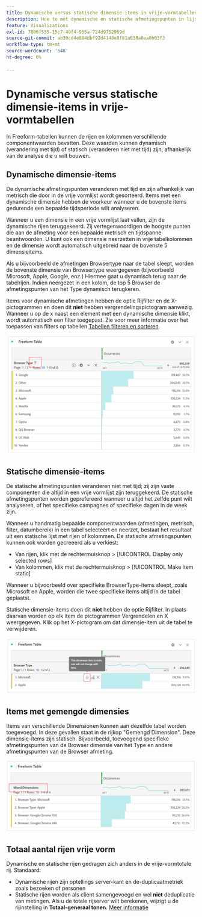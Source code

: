 ```yaml
---
title: Dynamische versus statische dimensie-items in vrije-vormtabellen
description: Hoe te met dynamische en statische afmetingspunten in lijsten in wisselwerking staan
feature: Visualizations
exl-id: 7806f535-15c7-40f4-955a-724d9752969d
source-git-commit: ab30cd4e884dbf92d4148e8f81a638a8ea0b63f3
workflow-type: tm+mt
source-wordcount: '548'
ht-degree: 0%

---
```


# Dynamische versus statische dimensie-items in vrije-vormtabellen

In Freeform-tabellen kunnen de rijen en kolommen verschillende componentwaarden bevatten. Deze waarden kunnen dynamisch (verandering met tijd) of statisch (veranderen niet met tijd) zijn, afhankelijk van de analyse die u wilt bouwen.

## Dynamische dimensie-items

De dynamische afmetingspunten veranderen met tijd en zijn afhankelijk van metrisch die door in de vrije vormlijst wordt gesorteerd. Items met een dynamische dimensie hebben de voorkeur wanneer u de bovenste items gedurende een bepaalde tijdsperiode wilt analyseren.

Wanneer u een dimensie in een vrije vormlijst laat vallen, zijn de dynamische rijen teruggekeerd. Zij vertegenwoordigen de hoogste punten die aan de afmeting voor een bepaalde metrisch en tijdspanne beantwoorden. U kunt ook een dimensie neerzetten in vrije tabelkolommen en de dimensie wordt automatisch uitgebreid naar de bovenste 5 dimensieitems.

Als u bijvoorbeeld de afmetingen Browsertype naar de tabel sleept, worden de bovenste dimensie van Browsertype weergegeven (bijvoorbeeld Microsoft, Apple, Google, enz.) Hiermee gaat u dynamisch terug naar de tabelrijen. Indien neergezet in een kolom, de top 5 Browser de afmetingspunten van het Type dynamisch terugkeren.

Items voor dynamische afmetingen hebben de optie Rijfilter en de X-pictogrammen en doen dit **niet** hebben vergrendelingspictogram aanwezig. <!--do they have the lock icon? --> Wanneer u op de x naast een element met een dynamische dimensie klikt, wordt automatisch een filter toegepast. Zie voor meer informatie over het toepassen van filters op tabellen [Tabellen filteren en sorteren](/help/analysis-workspace/visualizations/freeform-table/filter-and-sort.md).


![Een vrije-vormlijst die het filterpictogram benadrukt.](assets/dynamic-items.png)

## Statische dimensie-items

De statische afmetingspunten veranderen niet met tijd; zij zijn vaste componenten die altijd in een vrije vormlijst zijn teruggekeerd. De statische afmetingspunten worden geprefereerd wanneer u altijd het zelfde punt wilt analyseren, of het specifieke campagnes of specifieke dagen in de week zijn.

Wanneer u handmatig bepaalde componentwaarden (afmetingen, metrisch, filter, datumbereik) in een tabel selecteert en neerzet, bestaat het resultaat uit een statische lijst met rijen of kolommen. De statische afmetingspunten kunnen ook worden gecreeerd als u verkiest:

* Van rijen, klik met de rechtermuisknop > [!UICONTROL Display only selected rows]
* Van kolommen, klik met de rechtermuisknop > [!UICONTROL Make item static]

Wanneer u bijvoorbeeld over specifieke BrowserType-items sleept, zoals Microsoft en Apple, worden die twee specifieke items altijd in de tabel geplaatst.

Statische dimensie-items doen dit **niet** hebben de optie Rijfilter. In plaats daarvan worden op elk item de pictogrammen Vergrendelen en X weergegeven. Klik op het X-pictogram om dat dimensie-item uit de tabel te verwijderen.

![Een tabel met vrije vorm waarin het browsertype en de Microsoft-rij worden aangeduid met een slotpictogramopmerking: dit dimensielement is statisch en verandert niet met de tijd.](assets/static-items.png)

## Items met gemengde dimensies

Items van verschillende Dimensionen kunnen aan dezelfde tabel worden toegevoegd. In deze gevallen staat in de rijkop &quot;Gemengd Dimension&quot;. Deze dimensie-items zijn statisch. Bijvoorbeeld, toevoegend specifieke afmetingspunten van de Browser dimensie van het Type en andere afmetingspunten van de Browser afmeting.

![Een tabel voor vrije vorm die de kolom Gemengde Dimensionen markeert.](assets/mixed-dimensions.png)

## Totaal aantal rijen vrije vorm

Dynamische en statische rijen gedragen zich anders in de vrije-vormtotale rij. Standaard:

* Dynamische rijen zijn optellings server-kant en de-duplicaatmetriek zoals bezoeken of personen
* Statische rijen worden als client samengevoegd en wel **niet** deduplicatie van metingen. Als u de totale rijserver wilt berekenen, wijzigt u de rijinstelling in **Totaal-generaal tonen**. [Meer informatie](https://experienceleague.adobe.com/docs/analytics/analyze/analysis-workspace/visualizations/freeform-table/workspace-totals.html)
